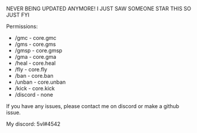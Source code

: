 NEVER BEING UPDATED ANYMORE! I JUST SAW SOMEONE STAR THIS SO JUST FYI

Permissions: 
- /gmc - core.gmc
- /gms - core.gms
- /gmsp - core.gmsp
- /gma - core.gma
- /heal - core.heal
- /fly - core.fly
- /ban - core.ban
- /unban - core.unban
- /kick - core.kick
- /discord - none

If you have any issues, please contact me on discord or make a github issue.

My discord: 5vl#4542
